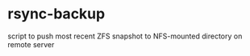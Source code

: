 rsync-backup
============

script to push most recent ZFS snapshot to NFS-mounted directory on remote server